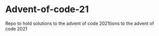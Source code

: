 # Advent-of-code-21
Repo to hold solutions to the advent of code 2021tions to the advent of code 2021
